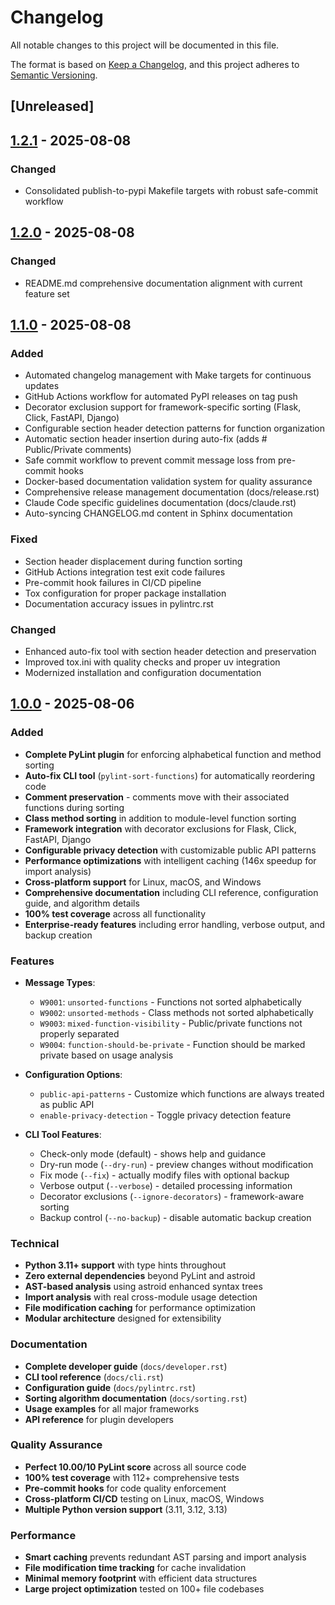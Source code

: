 # Changelog

All notable changes to this project will be documented in this file.

The format is based on [Keep a Changelog](https://keepachangelog.com/en/1.0.0/),
and this project adheres to [Semantic Versioning](https://semver.org/spec/v2.0.0.html).

## [Unreleased]

## [1.2.1] - 2025-08-08

### Changed

- Consolidated publish-to-pypi Makefile targets with robust safe-commit workflow

## [1.2.0] - 2025-08-08

### Changed

- README.md comprehensive documentation alignment with current feature set

## [1.1.0] - 2025-08-08

### Added

- Automated changelog management with Make targets for continuous updates
- GitHub Actions workflow for automated PyPI releases on tag push
- Decorator exclusion support for framework-specific sorting (Flask, Click, FastAPI, Django)
- Configurable section header detection patterns for function organization
- Automatic section header insertion during auto-fix (adds # Public/Private comments)
- Safe commit workflow to prevent commit message loss from pre-commit hooks
- Docker-based documentation validation system for quality assurance
- Comprehensive release management documentation (docs/release.rst)
- Claude Code specific guidelines documentation (docs/claude.rst)
- Auto-syncing CHANGELOG.md content in Sphinx documentation

### Fixed

- Section header displacement during function sorting
- GitHub Actions integration test exit code failures
- Pre-commit hook failures in CI/CD pipeline
- Tox configuration for proper package installation
- Documentation accuracy issues in pylintrc.rst

### Changed

- Enhanced auto-fix tool with section header detection and preservation
- Improved tox.ini with quality checks and proper uv integration
- Modernized installation and configuration documentation

## [1.0.0] - 2025-08-06

### Added
- **Complete PyLint plugin** for enforcing alphabetical function and method sorting
- **Auto-fix CLI tool** (`pylint-sort-functions`) for automatically reordering code
- **Comment preservation** - comments move with their associated functions during sorting
- **Class method sorting** in addition to module-level function sorting
- **Framework integration** with decorator exclusions for Flask, Click, FastAPI, Django
- **Configurable privacy detection** with customizable public API patterns
- **Performance optimizations** with intelligent caching (146x speedup for import analysis)
- **Cross-platform support** for Linux, macOS, and Windows
- **Comprehensive documentation** including CLI reference, configuration guide, and algorithm details
- **100% test coverage** across all functionality
- **Enterprise-ready features** including error handling, verbose output, and backup creation

### Features
- **Message Types**:
  - `W9001`: `unsorted-functions` - Functions not sorted alphabetically
  - `W9002`: `unsorted-methods` - Class methods not sorted alphabetically
  - `W9003`: `mixed-function-visibility` - Public/private functions not properly separated
  - `W9004`: `function-should-be-private` - Function should be marked private based on usage analysis

- **Configuration Options**:
  - `public-api-patterns` - Customize which functions are always treated as public API
  - `enable-privacy-detection` - Toggle privacy detection feature

- **CLI Tool Features**:
  - Check-only mode (default) - shows help and guidance
  - Dry-run mode (`--dry-run`) - preview changes without modification
  - Fix mode (`--fix`) - actually modify files with optional backup
  - Verbose output (`--verbose`) - detailed processing information
  - Decorator exclusions (`--ignore-decorators`) - framework-aware sorting
  - Backup control (`--no-backup`) - disable automatic backup creation

### Technical
- **Python 3.11+ support** with type hints throughout
- **Zero external dependencies** beyond PyLint and astroid
- **AST-based analysis** using astroid enhanced syntax trees
- **Import analysis** with real cross-module usage detection
- **File modification caching** for performance optimization
- **Modular architecture** designed for extensibility

### Documentation
- **Complete developer guide** (`docs/developer.rst`)
- **CLI tool reference** (`docs/cli.rst`)
- **Configuration guide** (`docs/pylintrc.rst`)
- **Sorting algorithm documentation** (`docs/sorting.rst`)
- **Usage examples** for all major frameworks
- **API reference** for plugin developers

### Quality Assurance
- **Perfect 10.00/10 PyLint score** across all source code
- **100% test coverage** with 112+ comprehensive tests
- **Pre-commit hooks** for code quality enforcement
- **Cross-platform CI/CD** testing on Linux, macOS, Windows
- **Multiple Python version support** (3.11, 3.12, 3.13)

### Performance
- **Smart caching** prevents redundant AST parsing and import analysis
- **File modification time tracking** for cache invalidation
- **Minimal memory footprint** with efficient data structures
- **Large project optimization** tested on 100+ file codebases

[1.2.1]: https://github.com/hakonhagland/pylint-sort-functions/releases/tag/v1.2.1
[1.2.0]: https://github.com/hakonhagland/pylint-sort-functions/releases/tag/v1.2.0
[1.1.0]: https://github.com/hakonhagland/pylint-sort-functions/releases/tag/v1.1.0
[1.0.0]: https://github.com/hakonhagland/pylint-sort-functions/releases/tag/v1.0.0
